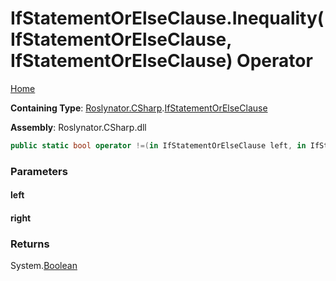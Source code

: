 # IfStatementOrElseClause\.Inequality\(IfStatementOrElseClause, IfStatementOrElseClause\) Operator

[Home](../../../../README.md)

**Containing Type**: [Roslynator.CSharp](../../README.md)\.[IfStatementOrElseClause](../README.md)

**Assembly**: Roslynator\.CSharp\.dll

```csharp
public static bool operator !=(in IfStatementOrElseClause left, in IfStatementOrElseClause right)
```

### Parameters

#### left





#### right





### Returns

System\.[Boolean](https://docs.microsoft.com/en-us/dotnet/api/system.boolean)

